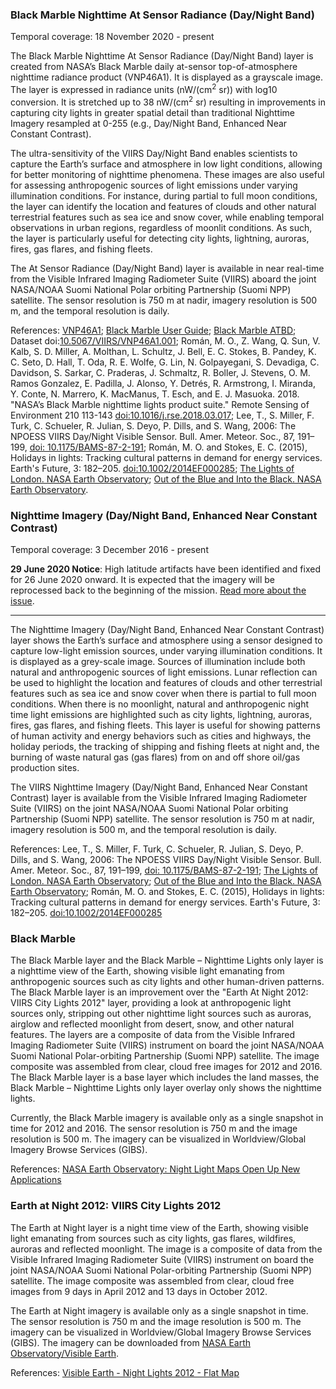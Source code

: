 
### Black Marble Nighttime At Sensor Radiance (Day/Night Band)
Temporal coverage: 18 November 2020 - present

The Black Marble Nighttime At Sensor Radiance (Day/Night Band) layer is created from NASA’s Black Marble daily at-sensor top-of-atmosphere nighttime radiance product (VNP46A1). It is displayed as a grayscale image. The layer is expressed in radiance units (nW/(cm<sup>2</sup> sr))  with log10 conversion. It is stretched up to 38 nW/(cm<sup>2</sup> sr) resulting in improvements in capturing city lights in greater spatial detail than traditional Nighttime Imagery resampled at 0-255 (e.g., Day/Night Band, Enhanced Near Constant Contrast).

The ultra-sensitivity of the VIIRS Day/Night Band enables scientists to capture the Earth’s surface and atmosphere in low light conditions, allowing for better monitoring of nighttime phenomena. These images are also useful for assessing anthropogenic sources of light emissions under varying illumination conditions. For instance, during partial to full moon conditions, the layer can identify the location and features of clouds and other natural terrestrial features such as sea ice and snow cover, while enabling temporal observations in urban regions, regardless of moonlit conditions. As such, the layer is particularly useful for detecting city lights, lightning, auroras, fires, gas flares, and fishing fleets.

The At Sensor Radiance (Day/Night Band) layer is available in near real-time from the Visible Infrared Imaging Radiometer Suite (VIIRS) aboard the joint NASA/NOAA Suomi National Polar orbiting Partnership (Suomi NPP) satellite. The sensor resolution is 750 m at nadir, imagery resolution is 500 m, and the temporal resolution is daily.

References: [VNP46A1](https://blackmarble.gsfc.nasa.gov/VNP46A1.html); [Black Marble User Guide](https://viirsland.gsfc.nasa.gov/PDF/VIIRS_BlackMarbleUserGuide_V1.1.pdf); [Black Marble ATBD](https://viirsland.gsfc.nasa.gov/PDF/VIIRS_BlackMarble_ATBD_V1.1.pdf); Dataset doi:[10.5067/VIIRS/VNP46A1.001](https://ladsweb.modaps.eosdis.nasa.gov/missions-and-measurements/products/VNP46A1/); Román, M. O., Z. Wang, Q. Sun, V. Kalb, S. D. Miller, A. Molthan, L. Schultz, J. Bell, E. C. Stokes, B. Pandey, K. C. Seto, D. Hall, T. Oda, R. E. Wolfe, G. Lin, N. Golpayegani, S. Devadiga, C. Davidson, S. Sarkar, C. Praderas, J. Schmaltz, R. Boller, J. Stevens, O. M. Ramos Gonzalez, E. Padilla, J. Alonso, Y. Detrés, R. Armstrong, I. Miranda, Y. Conte, N. Marrero, K. MacManus, T. Esch, and E. J. Masuoka. 2018. "NASA’s Black Marble nighttime lights product suite." Remote Sensing of Environment 210 113-143 [doi:10.1016/j.rse.2018.03.017](https://doi.org/10.1016/j.rse.2018.03.017); Lee, T., S. Miller, F. Turk, C. Schueler, R. Julian, S. Deyo, P. Dills, and S. Wang, 2006: The NPOESS VIIRS Day/Night Visible Sensor. Bull. Amer. Meteor. Soc., 87, 191–199, [doi: 10.1175/BAMS-87-2-191](https://journals.ametsoc.org/doi/abs/10.1175/BAMS-87-2-191); Román, M. O. and Stokes, E. C. (2015), Holidays in lights: Tracking cultural patterns in demand for energy services. Earth's Future, 3: 182–205. [doi:10.1002/2014EF000285](https://onlinelibrary.wiley.com/doi/10.1002/2014EF000285/full); [The Lights of London. NASA Earth Observatory](https://earthobservatory.nasa.gov/IOTD/view.php?id=78674); [Out of the Blue and Into the Black. NASA Earth Observatory](https://earthobservatory.nasa.gov/Features/IntotheBlack/).

### Nighttime Imagery (Day/Night Band, Enhanced Near Constant Contrast)
Temporal coverage: 3 December 2016 - present

**29 June 2020 Notice**: High latitude artifacts have been identified and fixed for 26 June 2020 onward. It is expected that the imagery will be reprocessed back to the beginning of the mission. [Read more about the issue](https://landweb.modaps.eosdis.nasa.gov/cgi-bin/NPP_QA/displayCase.cgi?esdt=NPP_VDNE&caseNum=PM_NPP_VDNE_20178&caseLocation=cases_data&action=small).

---

The Nighttime Imagery (Day/Night Band, Enhanced Near Constant Contrast) layer shows the Earth’s surface and atmosphere using a sensor designed to capture low-light emission sources, under varying illumination conditions. It is displayed as a grey-scale image. Sources of illumination include both natural and anthropogenic sources of light emissions. Lunar reflection can be used to highlight the location and features of clouds and other terrestrial features such as sea ice and snow cover when there is partial to full moon conditions. When there is no moonlight, natural and anthropogenic night time light emissions are highlighted such as city lights, lightning, auroras, fires, gas flares, and fishing fleets. This layer is useful for showing patterns of human activity and energy behaviors such as cities and highways, the holiday periods, the tracking of shipping and fishing fleets at night and, the burning of waste natural gas (gas flares) from on and off shore oil/gas production sites.

The VIIRS Nighttime Imagery (Day/Night Band, Enhanced Near Constant Contrast) layer is available from the Visible Infrared Imaging Radiometer Suite (VIIRS) on the joint NASA/NOAA Suomi National Polar orbiting Partnership (Suomi NPP) satellite. The sensor resolution is 750 m at nadir, imagery resolution is 500 m, and the temporal resolution is daily.

References: Lee, T., S. Miller, F. Turk, C. Schueler, R. Julian, S. Deyo, P. Dills, and S. Wang, 2006: The NPOESS VIIRS Day/Night Visible Sensor. Bull. Amer. Meteor. Soc., 87, 191–199, [doi: 10.1175/BAMS-87-2-191](https://journals.ametsoc.org/doi/abs/10.1175/BAMS-87-2-191); [The Lights of London. NASA Earth Observatory](https://earthobservatory.nasa.gov/IOTD/view.php?id=78674); [Out of the Blue and Into the Black. NASA Earth Observatory](https://earthobservatory.nasa.gov/Features/IntotheBlack/); Román, M. O. and Stokes, E. C. (2015), Holidays in lights: Tracking cultural patterns in demand for energy services. Earth's Future, 3: 182–205. [doi:10.1002/2014EF000285](https://onlinelibrary.wiley.com/doi/10.1002/2014EF000285/full)

### Black Marble
The Black Marble layer and the Black Marble – Nighttime Lights only layer is a nighttime view of the Earth, showing visible light emanating from anthropogenic sources such as city lights and other human-driven patterns. The Black Marble layer is an improvement over the "Earth At Night 2012: VIIRS City Lights 2012" layer, providing a look at anthropogenic light sources only, stripping out other nighttime light sources such as auroras, airglow and reflected moonlight from desert, snow, and other natural features. The layers are a composite of data from the Visible Infrared Imaging Radiometer Suite (VIIRS) instrument on board the joint NASA/NOAA Suomi National Polar-orbiting Partnership (Suomi NPP) satellite. The image composite was assembled from clear, cloud free images for 2012 and 2016. The Black Marble layer is a base layer which includes the land masses, the Black Marble – Nighttime Lights only layer overlay only shows the nighttime lights.

Currently, the Black Marble imagery is available only as a single snapshot in time for 2012 and 2016. The sensor resolution is 750 m and the image resolution is 500 m. The imagery can be visualized in Worldview/Global Imagery Browse Services (GIBS).

References: [NASA Earth Observatory: Night Light Maps Open Up New Applications](https://earthobservatory.nasa.gov/Features/NightLights)

### Earth at Night 2012: VIIRS City Lights 2012
The Earth at Night layer is a night time view of the Earth, showing visible light emanating from sources such as city lights, gas flares, wildfires, auroras and reflected moonlight. The image is a composite of data from the Visible Infrared Imaging Radiometer Suite (VIIRS) instrument on board the joint NASA/NOAA Suomi National Polar-orbiting Partnership (Suomi NPP) satellite. The image composite was assembled from clear, cloud free images from 9 days in April 2012 and 13 days in October 2012.

The Earth at Night imagery is available only as a single snapshot in time. The sensor resolution is 750 m and the image resolution is 500 m. The imagery can be visualized in Worldview/Global Imagery Browse Services (GIBS). The imagery can be downloaded from [NASA Earth Observatory/Visible Earth](https://visibleearth.nasa.gov/view.php?id=79765).

References: [Visible Earth - Night Lights 2012 - Flat Map](https://visibleearth.nasa.gov/view.php?id=79765)
